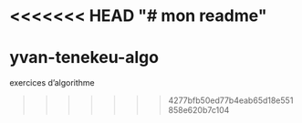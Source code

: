 <<<<<<< HEAD
"# mon readme" 
=======
# yvan-tenekeu-algo
exercices d’algorithme 
>>>>>>> 4277bfb50ed77b4eab65d18e551858e620b7c104
